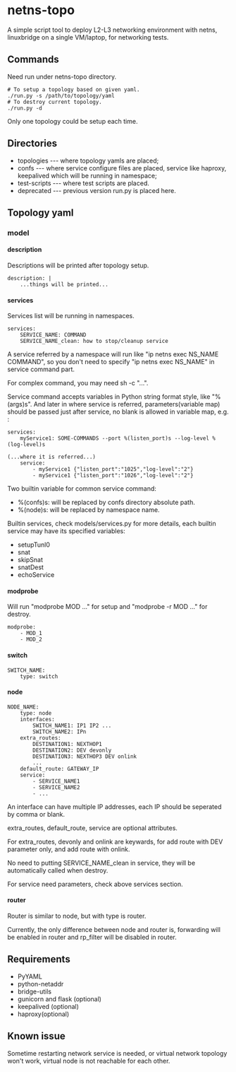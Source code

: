 # netns-topo
A simple script tool to deploy L2-L3 networking environment with netns,
linuxbridge on a single VM/laptop, for networking tests.

## Commands
Need run under netns-topo directory.

    # To setup a topology based on given yaml.
    ./run.py -s /path/to/topology/yaml
    # To destroy current topology.
    ./run.py -d

Only one topology could be setup each time.

## Directories
- topologies --- where topology yamls are placed;
- confs --- where service configure files are placed, service like haproxy, keepalived which will be running in namespace;
- test-scripts --- where test scripts are placed.
- deprecated --- previous version run.py is placed here.

## Topology yaml
### model
#### description
Descriptions will be printed after topology setup.

    description: |
        ...things will be printed...

#### services
Services list will be running in namespaces.

    services:
        SERVICE_NAME: COMMAND
        SERVICE_NAME_clean: how to stop/cleanup service

A service referred by a namespace will run like "ip netns exec NS_NAME COMMAND", so you don't need to specify "ip netns exec NS_NAME" in service command part.

For complex command, you may need sh -c "...".

Service command accepts variables in Python string format style, like "%(args)s". And later in where service is referred, parameters(variable map) should be passed just after service, no blank is allowed in variable map, e.g. :

    services:
        myService1: SOME-COMMANDS --port %(listen_port)s --log-level %(log-level)s

    (...where it is referred...)
        service:
            - myService1 {"listen_port":"1025","log-level":"2"}
            - myService1 {"listen_port":"1026","log-level":"2"}

Two builtin variable for common service command:
  - %(confs)s: will be replaced by confs directory absolute path.
  - %(node)s: will be replaced by namespace name.

Builtin services, check models/services.py for more details, each builtin service may have its specified variables:
  - setupTunl0
  - snat
  - skipSnat
  - snatDest
  - echoService

#### modprobe
Will run "modprobe MOD ..." for setup and "modprobe -r MOD ..." for destroy.

    modprobe:
        - MOD_1
        - MOD_2

#### switch

    SWITCH_NAME:
        type: switch

#### node

    NODE_NAME:
        type: node
        interfaces:
            SWITCH_NAME1: IP1 IP2 ...
            SWITCH_NAME2: IPn
        extra_routes:
            DESTINATION1: NEXTHOP1
            DESTINATION2: DEV devonly
            DESTINATION3: NEXTHOP3 DEV onlink
            ...
        default_route: GATEWAY_IP
        service:
            - SERVICE_NAME1
            - SERVICE_NAME2
            - ...

An interface can have multiple IP addresses, each IP should be seperated by comma or blank.

extra_routes, default_route, service are optional attributes.

For extra_routes, devonly and onlink are keywards, for add route with DEV parameter only, and add route with onlink.

No need to putting SERVICE_NAME_clean in service, they will be automatically called when destroy.

For service need parameters, check above services section.
 
#### router
Router is similar to node, but with type is router.

Currently, the only difference between node and router is, forwarding will be enabled in router and rp_filter will be disabled in router.

## Requirements
  - PyYAML
  - python-netaddr
  - bridge-utils
  - gunicorn and flask (optional)
  - keepalived (optional)
  - haproxy(optional)

## Known issue
Sometime restarting network service is needed, or virtual network topology
won't work, virtual node is not reachable for each other.
